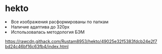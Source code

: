 # hekto

<li>Все изображения расформированы по папкам</li>
<li>Наличие адаптива до 320px</li>
<li>Использовалась методология БЭМ</li>

https://rawcdn.githack.com/Rustam8953/hekto/49025e32f5383fdcb24e2f7bd24c46bf16c63fb4/index.html
